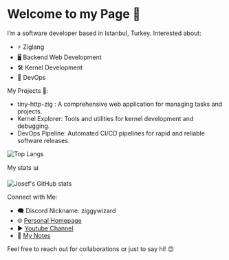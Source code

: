 # Welcome to my Page 🌟
I’m a software developer based in Istanbul, Turkey. Interested about:

- ⚡ Ziglang
- 🖥️ Backend Web Development
- 🛠️ Kernel Development
- 🚀 DevOps

My Projects 📂:

-	tiny-http-zig : A comprehensive web application for managing tasks and projects.
-	Kernel Explorer: Tools and utilities for kernel development and debugging.
-	DevOps Pipeline: Automated CI/CD pipelines for rapid and reliable software releases.

![Top Langs](https://github-readme-stats.vercel.app/api/top-langs/?username=wizard-lgtm&layout=compact)

My stats 📊

![Josef's GitHub stats](https://github-readme-stats.vercel.app/api?username=wizard-lgtm&show=reviews,discussions_started,discussions_answered,prs_merged,prs_merged_percentage&show_icon=true)


Connect with Me:

- 🗨️ Discord Nickname: ziggywizard
- 🌐 [Personal Homepage](https://ziggywizard.dev)
- ▶️ [Youtube Channel](https://www.youtube.com/@ziggywizard)
- 📝 [My Notes](https://notes.ziggywizard.dev)

Feel free to reach out for collaborations or just to say hi! 😊
